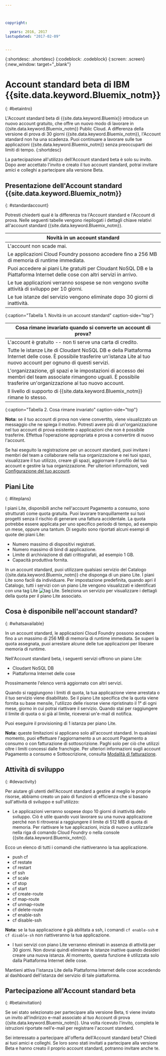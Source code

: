 ```yaml
---



copyright:

  years: 2016, 2017
lastupdated: "2017-02-09"


---
```


{:shortdesc: .shortdesc}
{:codeblock: .codeblock}
{:screen: .screen}
{:new_window: target="_blank"}

# Account standard beta di IBM {{site.data.keyword.Bluemix_notm}} 
{: #betaintro}

L'Account standard beta di {{site.data.keyword.Bluemix}} introduce un nuovo account gratuito, che offre un nuovo modo di lavorare in {{site.data.keyword.Bluemix_notm}} Public Cloud. A differenza della versione di prova di 30 giorni {{site.data.keyword.Bluemix_notm}}, l'Account standard non ha una scadenza. Puoi continuare a lavorare sulle tue applicazioni {{site.data.keyword.Bluemix_notm}} senza preoccuparti dei limiti di tempo. 
{:shortdesc}

La partecipazione all'utilizzo dell'Account standard beta è solo su invito. Dopo aver accettato l'invito e creato il tuo account standard, potrai invitare amici e colleghi a partecipare alla versione Beta.  

## Presentazione dell'Account standard {{site.data.keyword.Bluemix_notm}}
{: #standardaccount}

Potresti chiederti qual è la differenza tra l'Account standard e l'Account di prova. Nelle seguenti tabelle vengono riepilogati i dettagli chiave relativi all'account standard {{site.data.keyword.Bluemix_notm}}. 

|Novità in un account standard |    
|-----------------|
| L'account non scade mai. |
| Le applicazioni Cloud Foundry possono accedere fino a 256 MB di memoria di runtime immediata. |
| Puoi accedere ai piani Lite gratuiti per Cloudant NoSQL DB e la Piattaforma Internet delle cose con altri servizi in arrivo. |
| Le tue applicazioni verranno sospese se non vengono svolte attività di sviluppo per 10 giorni. |
| Le tue istanze del servizio vengono eliminate dopo 30 giorni di inattività. |
{:caption="Tabella 1. Novità in un account standard" caption-side="top"}

|Cosa rimane invariato quando si converte un account di prova? | 
|-----------------|
|L'account è gratuito -- non ti serve una carta di credito. |
|Tutte le istanze Lite di Cloudant NoSQL DB e della Piattaforma Internet delle cose. È possibile trasferire un'istanza Lite al tuo nuovo account per ognuno di questi servizi. |
|L'organizzazione, gli spazi e le impostazioni di accesso dei membri del team associate rimangono uguali. È possibile trasferire un'organizzazione al tuo nuovo account. |
|Il livello di supporto di {{site.data.keyword.Bluemix_notm}} rimane lo stesso. |
{:caption="Tabella 2. Cosa rimane invariato" caption-side="top"}

**Nota:** se il tuo account di prova non viene convertito, viene visualizzato un messaggio che ne spiega il motivo. Potresti avere più di un'organizzazione nel tuo account di prova esistente o applicazioni che non è possibile trasferire. Effettua l'operazione appropriata e prova a convertire di nuovo l'account.

Se hai eseguito la registrazione per un account standard, puoi invitare i membri del team a collaborare nella tua organizzazione e nei tuoi spazi, visualizzare il tuo utilizzo, creare gli spazi, aggiornare il profilo del tuo account e gestire la tua organizzazione. Per ulteriori
informazioni, vedi [Configurazione del tuo account](/docs/admin/adminpublic.html#account).

## Piani Lite
{: #liteplans}
   
I piani Lite, disponibili anche nell'account Pagamento a consumo, sono strutturati come quota gratuita. Puoi lavorare tranquillamente sui tuoi progetti senza il rischio di generare una fattura accidentale. La quota potrebbe essere applicata per uno specifico periodo di tempo, ad esempio un mese, oppure una tantum. Di seguito sono riportati alcuni esempi di quote dei piani Lite:

<ul>
<li>Numero massimo di dispositivi registrati.</li>
<li>Numero massimo di bind di applicazione.</li>
<li>Limite di archiviazione di dati crittografati, ad esempio 1 GB.</li>
<li>Capacità produttiva fornita.</li>
</ul> 

In un account standard, puoi utilizzare qualsiasi servizio del Catalogo {{site.data.keyword.Bluemix_notm}} che disponga di un piano Lite. I piani Lite sono facili da individuare. Per impostazione predefinita, quando apri il Catalogo, tutti i servizi con un piano Lite vengono visualizzati e identificati con una tag Lite ![tag Lite](../icons/Lite.svg). Seleziona un servizio per visualizzare i dettagli della quota per il piano Lite associato.

## Cosa è disponibile nell'account standard?
{: #whatsavailable}

In un account standard, le applicazioni Cloud Foundry possono accedere fino a un massimo di 256 MB di memoria di runtime immediata. Se superi la quota assegnata, puoi arrestare alcune delle tue applicazioni per liberare memoria di runtime. 

Nell'Account standard beta, i seguenti servizi offrono un piano Lite:

<ul>
<li>Cloudant NoSQL DB</li>
<li>Piattaforma Internet delle cose</li>
</ul>

Prossimamente l'elenco verrà aggiornato con altri servizi.

Quando si raggiungono i limiti di quota, la tua applicazione viene arrestata o il tuo servizio viene disabilitato. Se il piano Lite specifica che la quota viene fornita su base mensile, l'utilizzo delle risorse viene ripristinato il 1° di ogni mese, giorno in cui potrai riattivare il servizio. Quando stai per raggiungere il limite di quota o si già al limite, riceverai un'e-mail di notifica. 

Puoi eseguire il provisioning di 1 istanza per piano Lite. 

**Nota:** queste limitazioni si applicano solo all'account standard. In qualsiasi momento, puoi effettuare l'aggiornamento a un account Pagamento a consumo o con fatturazione di sottoscrizione. Paghi solo per ciò che utilizzi oltre i limiti concessi dalle franchigie. Per ulteriori informazioni sugli account Pagamento a consumo e Sottoscrizione, consulta [Modalità di fatturazione](/docs/pricing/index.html#pay-accounts).

## Attività di sviluppo
{: #devactivity}

Per aiutare gli utenti dell'Account standard a gestire al meglio le proprie risorse, abbiamo creato un paio di funzioni di efficienza che si basano sull'attività di sviluppo e sull'utilizzo:

 * Le applicazioni verranno sospese dopo 10 giorni di inattività dello sviluppo. Ciò è utile quando vuoi lavorare su una nuova applicazione perché non ti ritroverai a raggiungere il limite di 512 MB di quota di memoria. Per riattivare le tue applicazioni, inizia di nuovo a utilizzarle nella riga di comando Cloud Foundry o nella console {{site.data.keyword.Bluemix_notm}}. 
 
 Ecco un elenco di tutti i comandi che riattiveranno la tua applicazione.
  * push cf
  * cf restate
  * cf restart
  * cf ssh
  * cf scale
  * cf stop
  * cf start
  * cf create-route
  * cf map-route
  * cf unmap-route
  * cf delete-route
  * cf enable-ssh
  * cf disable-ssh

 **Nota:** se la tua applicazione è già abilitata a ssh, i comandi `cf enable-ssh` e `cf disable-sh` non riattiveranno la tua applicazione. 

 * I tuoi servizi con piano Lite verranno eliminati in assenza di attività per 30 giorni. Non dovrai quindi eliminare le istanze inattive quando desideri creare una nuova istanza. Al momento, questa funzione è utilizzata solo dalla Piattaforma Internet delle cose. 
 
 Mantieni attiva l'istanza Lite della Piattaforma Internet delle cose accedendo al dashboard dell'istanza del servizio di tale piattaforma.
 
## Partecipazione all'Account standard beta
{: #betainvitation}

Se sei stato selezionato per partecipare alla versione Beta, ti viene inviato un invito all'indirizzo e-mail associato al tuo Account di prova {{site.data.keyword.Bluemix_notm}}. Una volta ricevuto l'invito, completa le istruzioni riportate nell'e-mail per registrare l'account standard. 

Sei interessato a partecipare all'offerta dell'Account standard beta? Chiedi ai tuoi amici e colleghi. Se loro sono stati invitati a partecipare alla versione Beta e hanno creato il proprio account standard, potranno invitare anche te. 

